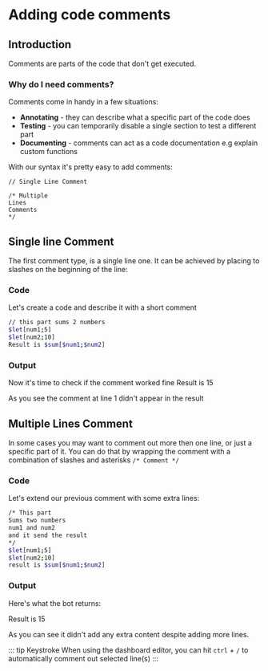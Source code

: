 # Adding code comments

## Introduction
Comments are parts of the code that don't get executed. 

### Why do I need comments?
Comments come in handy in a few situations:
* **Annotating** -  they can describe what a specific part of the code does
* **Testing** - you can temporarily disable a single section to test a different part
* **Documenting** - comments can act as a code documentation e.g explain custom functions

With our syntax it's pretty easy to add comments:
```
// Single Line Comment 

/* Multiple
Lines
Comments
*/
```

## Single line Comment
The first comment type, is a single line one.
It can be achieved by placing to slashes on the beginning of the line:
### Code 
Let's create a code and describe it with a short comment
```bash
// this part sums 2 numbers
$let[num1;5]
$let[num2;10]
Result is $sum[$num1;$num2]
```

### Output
Now it's time to check if the comment worked fine
<discord-messages>
    <discord-message :bot="true" author="Custom Command" role-color="#0099ff" avatar="https://media.discordapp.net/avatars/725721249652670555/781224f90c3b841ba5b40678e032f74a.webp">
        Result is 15
    </discord-message>
</discord-messages>

As you see the comment at line 1 didn't appear in the result

## Multiple Lines Comment
In some cases you may want to comment out more then one line, or just a specific part of it.
You can do that by wrapping the comment with a combination of slashes and asterisks `/* Comment */`

### Code 
Let's extend our previous comment with some extra lines:

```bash
/* This part
Sums two numbers
num1 and num2
and it send the result 
*/
$let[num1;5]
$let[num2;10]
result is $sum[$num1;$num2]
```

### Output
Here's what the bot returns: 

<discord-messages>
    <discord-message :bot="true" author="Custom Command" role-color="#0099ff" avatar="https://media.discordapp.net/avatars/725721249652670555/781224f90c3b841ba5b40678e032f74a.webp">
        Result is 15
    </discord-message>
</discord-messages>

As you can see it didn't add any extra content despite adding more lines.

::: tip Keystroke
When using the dashboard editor, you can hit `ctrl` + `/` to automatically comment out selected line(s)
:::
